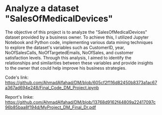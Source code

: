 # Analyze a dataset "SalesOfMedicalDevices"

The objective of this project is to analyze the "SalesOfMedicalDevices" dataset provided by a business owner. To achieve this, I utilized Jupyter Notebook and Python code, implementing various data mining techniques to explore the dataset's variables such as CustomerID, year, NoOfSalesCalls, NoOfTargetedEmails, NoOfSales, and customer satisfaction levels. Through this analysis, I aimed to identify the relationships and similarities between these variables and provide insights to the owner that could help improve his business strategies.
 
Code's link: https://github.com/AhmadAlfahad/DM/blob/605cf2f116d82450b8373a1ac67a367ad694e248/Final_Code_DM_Project.ipynb

Report's linke: https://github.com/AhmadAlfahad/DM/blob/13768d9162f44809a22417097c96b85baa8f194d/MyProject_DM_Final_Dr.pdf
